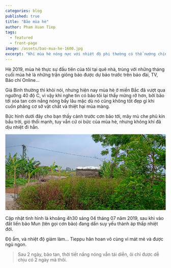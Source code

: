 ```yaml
---
categories: blog
published: true
title: "Bão mùa hè"
author: Pham Xuan Tiep
tags:
  - featured
  - front-page
image: /assets/bao-mua-he-1600.jpg
excerpt: "Khi mùa hè nóng nực với nhiệt độ phi thường có thể nướng chín vạn vật, và khi bạn bất ngờ nhận ra, thà có bão mùa hè còn hơn không có bão."
---
```


Hè 2019, mùa hè thực sự đầu tiên của tôi tại quê nhà, trùng với những tháng cuối mùa hè là những trận giông báo được dự báo trước trên báo đài, TV, Báo chí Online...

Giá Bình thường thì khỏi nói, nhưng hiện nay mùa hè ở miền Bắc đã vượt qua ngưỡng 40 độ C, vì vậy khi nghe tin có bão tôi lại thấy mừng rỡ hơn, bởi bão tới xóa tan cơn nắng nóng bấy lâu mặc dù nó cũng không tốt đẹp gì khi cuốn phăng cơ sở vật chất và thiệt hại mùa màng.


Bức hình dưới đây cho bạn thấy cảnh trước cơn bão tới, mây mù che phủ kín bầu trời, gió thổi mạnh, tuy vẫn cứ oi bức của mùa hè, nhưng không khí đã dịu nhiệt đi hẳn.

<div class="full-width">
<img alt="Trước cơn bão mùa hè" src="/assets/bao-mua-he-1600.jpg">
</div>


Cập nhật tình hình là khoảng 4h30 sáng 04 tháng 07 năm 2019, sau khi vào đất liền bão Mun (tên gọi cơn bão) đang dần suy yếu thành áp thấp nhiệt đới.

Độ ẩm, và nhiệt độ giảm làm... Tieppu hân hoan vô cùng vì mát mẻ và được ngủ ngon.

> Sau 2 ngày, bão tan, thời tiết nắng nóng vẫn tái diễn, ôi chỉ được dễ chịu có 2 ngày mà thôi.
